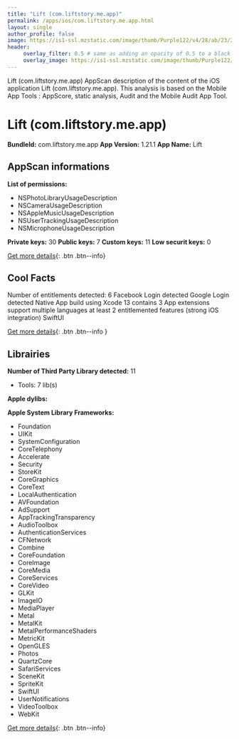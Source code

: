 ```yaml
---
title: "Lift (com.liftstory.me.app)"
permalink: /apps/ios/com.liftstory.me.app.html
layout: single
author_profile: false
image: https://is1-ssl.mzstatic.com/image/thumb/Purple122/v4/28/ab/23/28ab2334-85f4-c893-62e9-da40d5db4d75/AppIcon-1x_U007emarketing-0-7-0-85-220.png/512x512bb.jpg
header: 
     overlay_filter: 0.5 # same as adding an opacity of 0.5 to a black background
     overlay_image: https://is1-ssl.mzstatic.com/image/thumb/Purple122/v4/28/ab/23/28ab2334-85f4-c893-62e9-da40d5db4d75/AppIcon-1x_U007emarketing-0-7-0-85-220.png/512x512bb.jpg
---
```

Lift (com.liftstory.me.app) AppScan description of the content of the iOS application Lift (com.liftstory.me.app). This analysis is based on the Mobile App Tools : AppScore, static analysis, Audit and the Mobile Audit App Tool.

# Lift (com.liftstory.me.app)

**BundleId:** com.liftstory.me.app
**App Version:** 1.21.1
**App Name:** Lift


## AppScan informations 

**List of permissions:** 
- NSPhotoLibraryUsageDescription
- NSCameraUsageDescription
- NSAppleMusicUsageDescription
- NSUserTrackingUsageDescription
- NSMicrophoneUsageDescription
  
  
**Private keys:** 30
**Public keys:** 7
**Custom keys:** 11
**Low securit keys:** 0
  
[Get more details](/pricing.html){: .btn .btn--info}

## Cool Facts

Number of entitlements detected: 6
Facebook Login detected
Google Login detected
Native App
build using Xcode 13
contains 3 App extensions
support multiple languages
at least 2 entitlemented features (strong iOS integration)
SwiftUI
  
[Get more details](/pricing.html){: .btn .btn--info }

## Librairies 
**Number of Third Party Library detected:** 11
- Tools: 7 lib(s)


**Apple dylibs:**


**Apple System Library Frameworks:**
- Foundation
- UIKit
- SystemConfiguration
- CoreTelephony
- Accelerate
- Security
- StoreKit
- CoreGraphics
- CoreText
- LocalAuthentication
- AVFoundation
- AdSupport
- AppTrackingTransparency
- AudioToolbox
- AuthenticationServices
- CFNetwork
- Combine
- CoreFoundation
- CoreImage
- CoreMedia
- CoreServices
- CoreVideo
- GLKit
- ImageIO
- MediaPlayer
- Metal
- MetalKit
- MetalPerformanceShaders
- MetricKit
- OpenGLES
- Photos
- QuartzCore
- SafariServices
- SceneKit
- SpriteKit
- SwiftUI
- UserNotifications
- VideoToolbox
- WebKit


  
[Get more details](/pricing.html){: .btn .btn--info}

